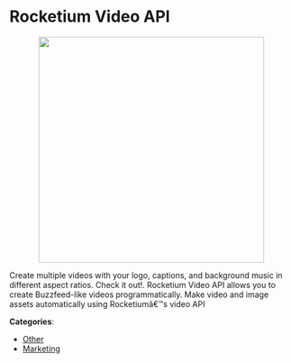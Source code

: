 # Rocketium Video API
<p align="center">
    <img width="400" src="https://raw.githubusercontent.com/apis-list/apis-list/apis/rocketium-video-api/logo_256x256.png" />
</p>

Create multiple videos with your logo, captions, and background music in different aspect ratios. Check it out!. Rocketium Video API allows you to create Buzzfeed-like videos programmatically. Make video and image assets automatically using Rocketiumâ€™s video API



**Categories**:
- [Other](https://github.com/apis-list/apis-list#other)
- [Marketing](https://github.com/apis-list/apis-list#marketing)





